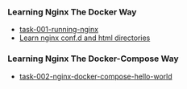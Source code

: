 ### Learning Nginx The Docker Way

- [task-001-running-nginx](task-001-running-nginx/running-nginx.md)
- [Learn nginx conf.d and html directories](task-003-nginx-conf/ReadMe.md)


### Learning Nginx The Docker-Compose Way

- [task-002-nginx-docker-compose-hello-world](task-002-nginx-docker-compose-hello-world/nginx-docker-compose-hello-world.md)